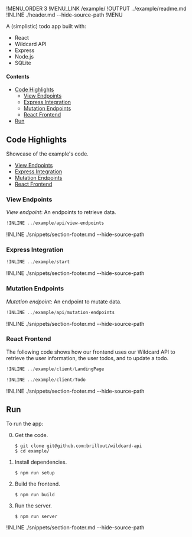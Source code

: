 !MENU_ORDER 3
!MENU_LINK /example/
!OUTPUT ../example/readme.md
!INLINE ./header.md --hide-source-path
!MENU

A (simplistic) todo app built with:
 - React
 - Wildcard API
 - Express
 - Node.js
 - SQLite

#### Contents

- [Code Highlights](#code-highlights)
  - [View Endpoints](#view-endpoints)
  - [Express Integration](#express-integration)
  - [Mutation Endpoints](#mutation-endpoints)
  - [React Frontend](#react-frontend)
- [Run](#run)



## Code Highlights

Showcase of the example's code.
- [View Endpoints](#view-endpoints)
- [Express Integration](#express-integration)
- [Mutation Endpoints](#mutation-endpoints)
- [React Frontend](#react-frontend)

### View Endpoints

*View endpoint*: An endpoints to retrieve data.

~~~js
!INLINE ../example/api/view-endpoints
~~~

!INLINE ./snippets/section-footer.md --hide-source-path

### Express Integration

~~~js
!INLINE ../example/start
~~~

!INLINE ./snippets/section-footer.md --hide-source-path

### Mutation Endpoints

*Mutation endpoint*: An endpoint to mutate data.

~~~js
!INLINE ../example/api/mutation-endpoints
~~~

!INLINE ./snippets/section-footer.md --hide-source-path

### React Frontend

The following code shows how our frontend
uses our Wildcard API to retrieve the user information,
the user todos,
and to update a todo.

~~~js
!INLINE ../example/client/LandingPage
~~~

~~~js
!INLINE ../example/client/Todo
~~~

!INLINE ./snippets/section-footer.md --hide-source-path

## Run

To run the app:

0. Get the code.

   ~~~shell
   $ git clone git@github.com:brillout/wildcard-api
   $ cd example/
   ~~~

1. Install dependencies.

   ~~~shell
   $ npm run setup
   ~~~

2. Build the frontend.

   ~~~shell
   $ npm run build
   ~~~

3. Run the server.

   ~~~shell
   $ npm run server
   ~~~

!INLINE ./snippets/section-footer.md --hide-source-path


